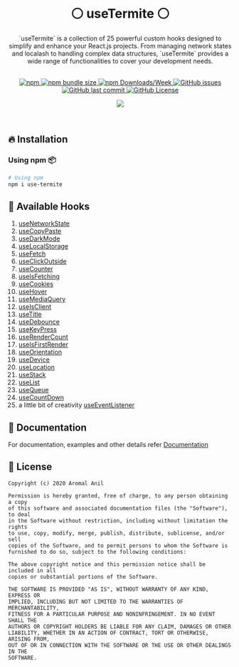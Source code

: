 <div align="center">
    <h1>⚪ useTermite ⚪</h1>
    <p>`useTermite` is a collection of 25 powerful custom hooks designed to simplify and enhance your React.js projects. From managing network states and localash to handling complex data structures, `useTermite` provides a wide range of functionalities to cover your development needs.</p>
	<br/>
	<div align="center">
  <a href= "https://www.npmjs.com/package/use-custom-hooks/v/latest">
		<img alt="npm" src="https://img.shields.io/npm/v/use-custom-hooks?style=for-the-badge">
	</a>
	<a href= "https://www.npmjs.com/package/use-custom-hooks/">
		<img alt="npm bundle size" src="https://img.shields.io/bundlephobia/minzip/use-custom-hooks?style=for-the-badge">
	</a>
	<a href= "https://www.npmjs.com/package/use-custom-hooks/">
		<img alt="npm Downloads/Week" src="https://img.shields.io/npm/dw/use-custom-hooks?style=for-the-badge">
	</a>
	<a href="https://github.com/aromalanil/useCustomHooks/issues">
		<img alt="GitHub issues" src="https://img.shields.io/github/issues/aromalanil/useCustomHooks?style=for-the-badge">
	</a>
  <a href="https://github.com/aromalanil/useCustomHooks/commits/master">
    <img alt="GitHub last commit" src="https://img.shields.io/github/last-commit/aromalanil/useCustomHooks?style=for-the-badge">
  </a>
	<a href="https://github.com/aromalanil/useCustomHooks/blob/master/LICENSE">
		<img alt="GitHub License" src="https://img.shields.io/github/license/aromalanil/useCustomHooks?style=for-the-badge">
	</a>
  </br>

<!-- ALL-CONTRIBUTORS-BADGE:START - Do not remove or modify this section -->

<a href="https://github.com/aromalanil/useTermite/graphs/contributors"><img src="https://img.shields.io/badge/all_contributors-6-orange.svg?style=for-the-badge" /></a>

<!-- ALL-CONTRIBUTORS-BADGE:END -->

  </div>
</div>
<br/>

## 🔥 Installation

### Using npm 📦

```bash
# Using npm
npm i use-termite
```

## 📘 Available Hooks

1. [useNetworkState](https://github.com/useTermite/useTermite/blob/main/docs/README.md#usenetworkstate)
2. [useCopyPaste](https://github.com/useTermite/useTermite/blob/main/docs/README.md#usecopypaste)
3. [useDarkMode](https://github.com/useTermite/useTermite/blob/main/docs/README.md#usedarkmode)
4. [useLocalStorage](https://github.com/useTermite/useTermite/blob/main/docs/README.md#uselocalstorage)
5. [useFetch](https://github.com/useTermite/useTermite/blob/main/docs/README.md#usefetch)
6. [useClickOutside](https://github.com/useTermite/useTermite/blob/main/docs/README.md#useclickoutside)
7. [useCounter](https://github.com/useTermite/useTermite/blob/main/docs/README.md#usecounter)
8. [useIsFetching](https://github.com/useTermite/useTermite/blob/main/docs/README.md#useisfetching)
9. [useCookies](https://github.com/useTermite/useTermite/blob/main/docs/README.md#usecookies)
10. [useHover](https://github.com/useTermite/useTermite/blob/main/docs/README.md#usehover)
11. [useMediaQuery](https://github.com/useTermite/useTermite/blob/main/docs/README.md#usemediaquery)
12. [useIsClient](https://github.com/useTermite/useTermite/blob/main/docs/README.md#useisclient)
13. [useTitle](https://github.com/useTermite/useTermite/blob/main/docs/README.md#usetitle)
14. [useDebounce](https://github.com/useTermite/useTermite/blob/main/docs/README.md#usedebounce)
15. [useKeyPress](https://github.com/useTermite/useTermite/blob/main/docs/README.md#usekeypress)
16. [useRenderCount](https://github.com/useTermite/useTermite/blob/main/docs/README.md#userendercount)
17. [useIsFirstRender](https://github.com/useTermite/useTermite/blob/main/docs/README.md#useisfirstrender)
18. [useOrientation](https://github.com/useTermite/useTermite/blob/main/docs/README.md#useorientation)
19. [useDevice](https://github.com/useTermite/useTermite/blob/main/docs/README.md#usedevice)
20. [useLocation](https://github.com/useTermite/useTermite/blob/main/docs/README.md#uselocation)
21. [useStack](https://github.com/useTermite/useTermite/blob/main/docs/README.md#usestack)
22. [useList](https://github.com/useTermite/useTermite/blob/main/docs/README.md#uselist)
23. [useQueue](https://github.com/useTermite/useTermite/blob/main/docs/README.md#usequeue)
24. [useCountDown](https://github.com/useTermite/useTermite/blob/main/docs/README.md#usecountdown)
25. a little bit of creativity [useEventListener](https://github.com/useTermite/useTermite/blob/main/docs/README.md#useeventlistener)

## 📄 Documentation

For documentation, examples and other details refer [Documentation](https://github.com/useTermite/useTermite/blob/main/docs/README.md)

## 📜 License

```
Copyright (c) 2020 Aromal Anil

Permission is hereby granted, free of charge, to any person obtaining a copy
of this software and associated documentation files (the "Software"), to deal
in the Software without restriction, including without limitation the rights
to use, copy, modify, merge, publish, distribute, sublicense, and/or sell
copies of the Software, and to permit persons to whom the Software is
furnished to do so, subject to the following conditions:

The above copyright notice and this permission notice shall be included in all
copies or substantial portions of the Software.

THE SOFTWARE IS PROVIDED "AS IS", WITHOUT WARRANTY OF ANY KIND, EXPRESS OR
IMPLIED, INCLUDING BUT NOT LIMITED TO THE WARRANTIES OF MERCHANTABILITY,
FITNESS FOR A PARTICULAR PURPOSE AND NONINFRINGEMENT. IN NO EVENT SHALL THE
AUTHORS OR COPYRIGHT HOLDERS BE LIABLE FOR ANY CLAIM, DAMAGES OR OTHER
LIABILITY, WHETHER IN AN ACTION OF CONTRACT, TORT OR OTHERWISE, ARISING FROM,
OUT OF OR IN CONNECTION WITH THE SOFTWARE OR THE USE OR OTHER DEALINGS IN THE
SOFTWARE.
```
